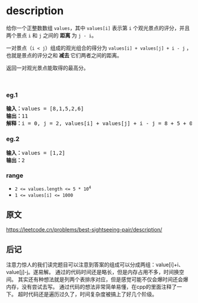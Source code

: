 
# description

<p>给你一个正整数数组 <code>values</code>，其中 <code>values[i]</code>&nbsp;表示第 <code>i</code> 个观光景点的评分，并且两个景点&nbsp;<code>i</code> 和&nbsp;<code>j</code>&nbsp;之间的 <strong>距离</strong> 为&nbsp;<code>j - i</code>。</p>

<p>一对景点（<code>i &lt; j</code>）组成的观光组合的得分为 <code>values[i] + values[j] + i - j</code> ，也就是景点的评分之和<strong> 减去 </strong>它们两者之间的距离。</p>

<p>返回一对观光景点能取得的最高分。</p>

<p>&nbsp;</p>

### eg.1

<pre><strong>输入：</strong>values = [8,1,5,2,6]
<strong>输出：</strong>11
<strong>解释：</strong>i = 0, j = 2, values[i] + values[j] + i - j = 8 + 5 + 0 - 2 = 11
</pre>

### eg.2

<pre><strong>输入：</strong>values = [1,2]
<strong>输出：</strong>2
</pre>

### range

<ul>
	<li><code>2 &lt;= values.length &lt;= 5 * 10<sup>4</sup></code></li>
	<li><code>1 &lt;= values[i] &lt;= 1000</code></li>
</ul>

## 原文

https://leetcode.cn/problems/best-sightseeing-pair/description/

## 后记
注意力惊人的我们读完题目可以注意到答案的组成可以分成两组：value[i]+i、value[j]-j。遂易解。
通过的代码时间还是略长，但是内存占用不多，时间换空间。 其实还有种想法就是列两个表排序对应，但是感觉可能不仅会爆时间还会爆内存，没有尝试去写。 通过代码的想法非常简单易懂，在cpp的里面注释了一下。 超时代码还是遍历过久了，时间复杂度被搞上了好几个阶级。